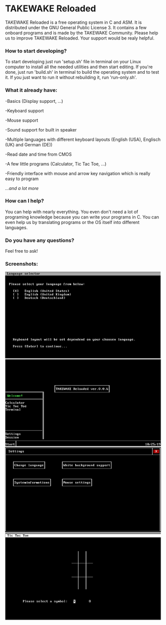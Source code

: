 # TAKEWAKE Reloaded
TAKEWAKE Reloaded is a free operating system in C and ASM.
It is distributed under the GNU General Public License 3.
It contains a few onboard programs and is made by the TAKEWAKE Community.
Please help us to improve TAKEWAKE Reloaded.
Your support would be realy helpful.

### How to start developing?
To start developing just run 'setup.sh' file in terminal on your Linux computer to install all the needed utilities and then start editing.
If you're done, just run 'build.sh' in terminal to build the operating system and to test it.
If you just want to run it without rebuilding it, run 'run-only.sh'.

### What it already have:
-Basics (Display support, ...)

-Keyboard support

-Mouse support

-Sound support for built in speaker

-Multiple languages with different keyboard layouts (English (USA), Englisch (UK) and German (DE))

-Read date and time from CMOS

-A few little programs (Calculator, Tic Tac Toe, ...)

-Friendly interface with mouse and arrow key navigation which is really easy to program

_...and a lot more_

### How can I help?
You can help with nearly everything.
You even don't need a lot of programing knowledge because you can write your programs in C.
You can even help us by translating programs or the OS itself into different languages.

### Do you have any questions?
Feel free to ask!

### Screenshots:
![screenshot1](https://raw.githubusercontent.com/Techcrafter/TAKEWAKE-Reloaded/master/SCREENSHOTS/screenshot1.png)
![screenshot2](https://raw.githubusercontent.com/Techcrafter/TAKEWAKE-Reloaded/master/SCREENSHOTS/screenshot2.png)
![screenshot3](https://raw.githubusercontent.com/Techcrafter/TAKEWAKE-Reloaded/master/SCREENSHOTS/screenshot3.png)
![screenshot4](https://raw.githubusercontent.com/Techcrafter/TAKEWAKE-Reloaded/master/SCREENSHOTS/screenshot4.png)
